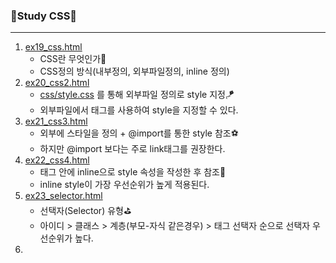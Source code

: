 ### 🎼Study CSS🎼
---
1. [ex19_css.html](./ex19_css.html)
   - CSS란 무엇인가👢
   - CSS정의 방식(내부정의, 외부파일정의, inline 정의)
2. [ex20_css2.html](./ex20_css2.html)
   + [css/style.css](./css/style.css) 를 통해 외부파일 정의로 style 지정🪁
   - 외부파일에서 태그를 사용하여 style을 지정할 수 있다.
3. [ex21_css3.html](./ex21_css3.html)
   - 외부에 스타일을 정의 + @import를 통한 style 참조⚽
   - 하지만 @import 보다는 주로 link태그를 권장한다.
4. [ex22_css4.html](./ex22_css4.html)
   - 태그 안에 inline으로 style 속성을 작성한 후 참조👜
   - inline style이 가장 우선순위가 높게 적용된다.
5. [ex23_selector.html](./ex23_selector.html)
   - 선택자(Selector) 유형⛳
   - 아이디 > 클래스 > 계층(부모-자식 같은경우) > 태그 선택자 순으로  선택자 우선순위가 높다.
6. 